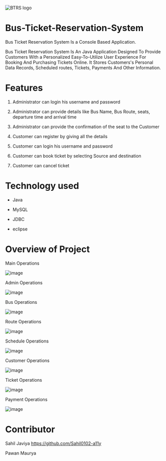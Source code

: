![BTRS logo](https://github.com/user-attachments/assets/44cc0e24-0f80-4bad-a4ab-1da9553fec93)
# Bus-Ticket-Reservation-System
Bus Ticket Reservation System Is a Console Based Application.

Bus Ticket Reservation System Is An Java Application Designed To Provide Customers With a Personalized Easy-To-Utilize User Experience For Booking And Purchasing Tickets Online. It Stores Customers's Personal Data Records, Scheduled routes, Tickets, Payments And Other Information.

# Features
1) Administrator can login his username and password

2) Administrator can provide details like Bus Name, Bus Route, seats, departure time and arrival time

3) Administrator can provide the confirmation of the seat to the Customer

4) Customer can register by giving all the details

5) Customer can login his username and password

6) Customer can book ticket by selecting Source and destination

7) Customer can cancel ticket

# Technology used

- Java

- MySQL

- JDBC

- eclipse
  
# Overview of Project

Main Operations

![image](https://github.com/user-attachments/assets/0ac46858-1711-48a8-af87-8e54fbd49c2f)

Admin Operations

![image](https://github.com/user-attachments/assets/9f6f398c-5dc9-4707-8b83-58c373892bae)

Bus Operations

![image](https://github.com/user-attachments/assets/a9830801-b4be-473c-92a3-a6ba6048e0bd)

Route Operations

![image](https://github.com/user-attachments/assets/95da102f-a43c-4253-b849-5d28d8204130)

Schedule Operations

![image](https://github.com/user-attachments/assets/103320f6-a233-4024-8169-8e782fb41ee7)

Customer Operations

![image](https://github.com/user-attachments/assets/5c9b0407-6fc5-4ca8-932c-9f2610afee41)

Ticket Operations

![image](https://github.com/user-attachments/assets/cda2bad0-c54c-414c-8803-164d23bb5974)

Payment Operations

![image](https://github.com/user-attachments/assets/14cd8036-3bfc-412f-84b8-9f1b13bc3e46)


# Contributor

Sahil Javiya https://github.com/Sahil0102-a11y

Pawan Maurya
